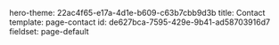 hero-theme: 22ac4f65-e17a-4d1e-b609-c63b7cbb9d3b
title: Contact
template: page-contact
id: de627bca-7595-429e-9b41-ad58703916d7
fieldset: page-default
